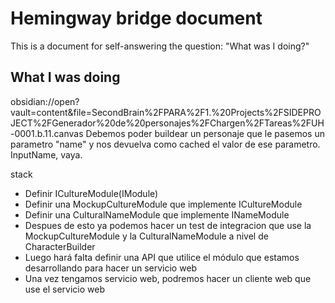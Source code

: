 # Hemingway bridge document

This is a document for self-answering the question: "What was I doing?"

## What I was doing

obsidian://open?vault=content&file=SecondBrain%2FPARA%2F1.%20Projects%2FSIDEPROJECT%2FGenerador%20de%20personajes%2FChargen%2FTareas%2FUH-0001.b.11.canvas
Debemos poder buildear un personaje que le pasemos un parametro "name" y nos devuelva como cached el valor de ese parametro. InputName, vaya.

stack
- Definir ICultureModule(IModule)
- Definir una MockupCultureModule que implemente ICultureModule
- Definir una CulturalNameModule que implemente INameModule
- Despues de esto ya podemos hacer un test de integracion que use la MockupCultureModule y la CulturalNameModule a nivel de CharacterBuilder
- Luego hará falta definir una API que utilice el módulo que estamos desarrollando para hacer un servicio web
- Una vez tengamos servicio web, podremos hacer un cliente web que use el servicio web
